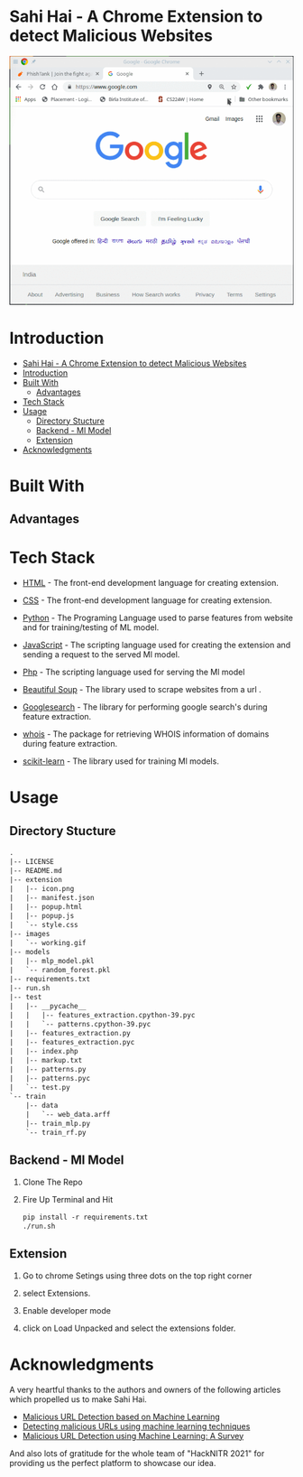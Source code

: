 # Sahi Hai - A Chrome Extension to detect Malicious Websites

![](./images/working.gif)

# Introduction

- [Sahi Hai - A Chrome Extension to detect Malicious Websites](#sahi-hai---a-chrome-extension-to-detect-malicious-websites)
- [Introduction](#introduction)
- [Built With](#built-with)
  - [Advantages](#advantages)
- [Tech Stack](#tech-stack)
- [Usage](#usage)
  - [Directory Stucture](#directory-stucture)
  - [Backend - Ml Model](#backend---ml-model)
  - [Extension](#extension)
- [Acknowledgments](#acknowledgments)

# Built With
## Advantages
# Tech Stack

- [HTML](https://www.w3schools.com/html/) - The front-end development language  for creating extension.

- [CSS](https://www.w3schools.com/css/) - The  front-end development language  for creating extension.

- [Python](https://www.python.org/) - The Programing Language used to parse features from website and for training/testing of ML model.
- [JavaScript](https://www.javascript.com/) - The scripting language used for creating the extension and sending a request to the served Ml model.
- [Php](https://www.php.net/) - The scripting language used for serving the Ml model 

- [Beautiful Soup](https://pypi.org/project/beautifulsoup4/) - The library used to scrape websites from a url .
- [Googlesearch](https://pypi.org/project/googlesearch-python/) - The library for performing  google search's during feature extraction.
 
- [whois](https://pypi.org/project/whois/) - The package for retrieving WHOIS information of domains during feature extraction.
- [scikit-learn](https://scikit-learn.org/stable/) - 
  The library used for training Ml models.

# Usage

## Directory Stucture

```
.
|-- LICENSE
|-- README.md
|-- extension
|   |-- icon.png
|   |-- manifest.json
|   |-- popup.html
|   |-- popup.js
|   `-- style.css
|-- images
|   `-- working.gif
|-- models
|   |-- mlp_model.pkl
|   `-- random_forest.pkl
|-- requirements.txt
|-- run.sh
|-- test
|   |-- __pycache__
|   |   |-- features_extraction.cpython-39.pyc
|   |   `-- patterns.cpython-39.pyc
|   |-- features_extraction.py
|   |-- features_extraction.pyc
|   |-- index.php
|   |-- markup.txt
|   |-- patterns.py
|   |-- patterns.pyc
|   `-- test.py
`-- train
    |-- data
    |   `-- web_data.arff
    |-- train_mlp.py
    `-- train_rf.py
```

## Backend - Ml Model

1. Clone The Repo
2. Fire Up Terminal and Hit

   ```
   pip install -r requirements.txt 
   ./run.sh
   ```

## Extension

1. Go to chrome Setings using three dots on the top right corner

2. select Extensions.
3. Enable developer mode
4. click on Load Unpacked and select the extensions folder.


# Acknowledgments

A very heartful thanks to the authors and owners of the following articles which propelled us to make Sahi Hai.

- [Malicious URL Detection based on Machine Learning](https://thesai.org/Downloads/Volume11No1/Paper_19-Malicious_URL_Detection_based_on_Machine_Learning.pdf)
- [Detecting malicious URLs using machine learning techniques](https://ieeexplore.ieee.org/document/7850079)
- [Malicious URL Detection using Machine Learning: A Survey](https://arxiv.org/pdf/1701.07179.pdf)
  
And also lots of gratitude for the whole team of "HackNITR 2021" for providing us the perfect platform to showcase our idea.